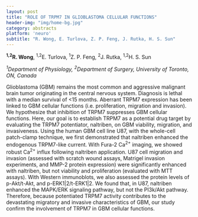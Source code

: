 ```yaml
---
layout: post
title: "ROLE OF TRPM7 IN GLIOBLASTOMA CELLULAR FUNCTIONS"
header-img: "img/home-bg.jpg"
category: abstracts
platform: 'neuro'
subtitle: "R. Wong, E. Turlova, Z. P. Feng, J. Rutka, H. S. Sun"
---
```

**<sup>1,2</sup>R. Wong**, <sup>1,2</sup>E. Turlova, <sup>1</sup>Z. P. Feng, <sup>2</sup>J. Rutka, <sup>1,2</sup>H.
S. Sun

_<sup>1</sup>Department of Physiology, <sup>2</sup>Department of Surgery, University of Toronto, ON, Canada_

Glioblastoma (GBM) remains the most common and aggressive malignant
brain tumor originating in the central nervous system. Diagnosis is
lethal with a median survival of &lt;15 months. Aberrant TRPM7
expression has been linked to GBM cellular functions (i.e.
proliferation, migration and invasion). We hypothesize that inhibition
of TRPM7 suppresses GBM cellular functions. Here, our goal is to
establish TRPM7 as a potential drug target by evaluating the TRPM7
potentiator, naltriben, on GBM viability, migration, and invasiveness.
Using the human GBM cell line U87, with the whole-cell patch-clamp
technique, we first demonstrated that naltriben enhanced the endogenous
TRPM7-like current. With Fura-2 Ca<sup>2+</sup> imaging, we showed robust Ca<sup>2+</sup>
influx following naltriben application. U87 cell migration and invasion
(assessed with scratch wound assays, Matrigel invasion experiments, and
MMP-2 protein expression) were significantly enhanced with naltriben,
but not viability and proliferation (evaluated with MTT assays). With
Western immunoblots, we also assessed the protein levels of p-Akt/t-Akt,
and p-ERK1|2/t-ERK1|2. We found that, in U87, naltriben enhanced the
MAPK/ERK signaling pathway, but not the PI3k/Akt pathway. Therefore,
because potentiated TRPM7 activity contributes to the devastating
migratory and invasive characteristics of GBM, our study confirm the
involvement of TRPM7 in GBM cellular functions.
